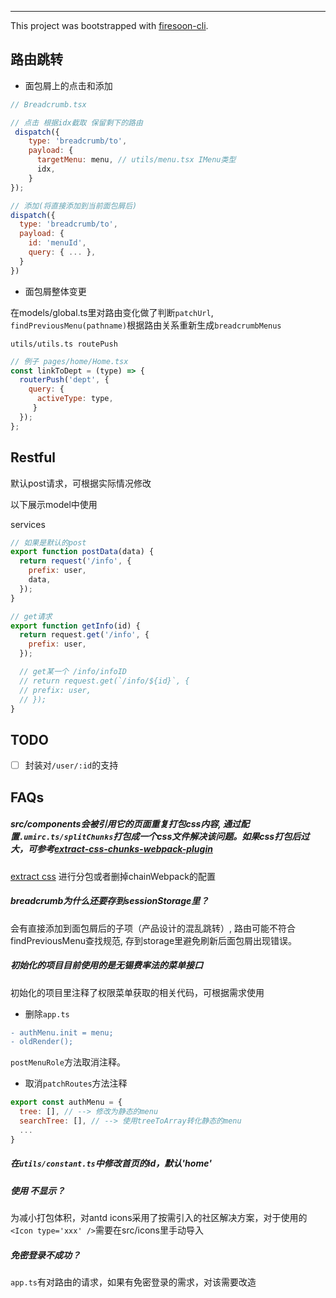 -------

This project was bootstrapped with [firesoon-cli](http://172.16.3.30:9527/firesoon-fe/Hogwarts/firesoon-cli).

## 路由跳转

- 面包屑上的点击和添加

```javascript
// Breadcrumb.tsx

// 点击 根据idx截取 保留剩下的路由
 dispatch({
    type: 'breadcrumb/to',
    payload: {
      targetMenu: menu, // utils/menu.tsx IMenu类型
      idx,
    } 
});

// 添加(将直接添加到当前面包屑后)
dispatch({
  type: 'breadcrumb/to',
  payload: {
    id: 'menuId',
    query: { ... },
  }
})
```

- 面包屑整体变更

在models/global.ts里对路由变化做了判断`patchUrl`, `findPreviousMenu(pathname)`根据路由关系重新生成`breadcrumbMenus`

`utils/utils.ts routePush`
```javascript
// 例子 pages/home/Home.tsx
const linkToDept = (type) => {
  routerPush('dept', {
    query: {
      activeType: type,
     }
  });
};
```

## Restful

默认post请求，可根据实际情况修改

以下展示model中使用

services
```js
// 如果是默认的post
export function postData(data) {
  return request('/info', {
    prefix: user,
    data,
  });
}

// get请求
export function getInfo(id) {
  return request.get('/info', {
    prefix: user,
  });

  // get某一个 /info/infoID
  // return request.get(`/info/${id}`, {
  // prefix: user,
  // });
}
```

## TODO

- [ ] 封装对`/user/:id`的支持

## FAQs

##### src/components会被引用它的页面重复打包css内容, 通过配置`.umirc.ts/splitChunks`打包成一个css文件解决该问题。如果css打包后过大，可参考[extract-css-chunks-webpack-plugin](https://github.com/faceyspacey/extract-css-chunks-webpack-plugin) 
 [extract css](https://github.com/shirleyMHao/blog/issues/5) 进行分包或者删掉chainWebpack的配置

##### breadcrumb为什么还要存到sessionStorage里？

会有直接添加到面包屑后的子项（产品设计的混乱跳转）, 路由可能不符合findPreviousMenu查找规范, 存到storage里避免刷新后面包屑出现错误。

##### 初始化的项目目前使用的是无锡费率法的菜单接口

初始化的项目里注释了权限菜单获取的相关代码，可根据需求使用

- 删除`app.ts`

```diff
- authMenu.init = menu;
- oldRender();
```
`postMenuRole`方法取消注释。

- 取消`patchRoutes`方法注释

```js
export const authMenu = {
  tree: [], // --> 修改为静态的menu
  searchTree: [], // --> 使用treeToArray转化静态的menu
  ...
}
```

##### 在`utils/constant.ts`中修改首页的id，默认'home'

##### 使用<Icon type='xxx' /> 不显示？

为减小打包体积，对antd icons采用了按需引入的社区解决方案，对于使用的`<Icon type='xxx' />`需要在src/icons里手动导入

##### 免密登录不成功？

`app.ts`有对路由的请求，如果有免密登录的需求，对该需要改造
